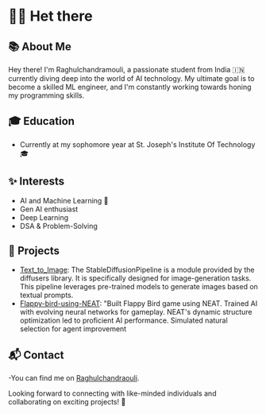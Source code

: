 # 👨‍💻 Het there

## 📚 About Me

Hey there! I'm Raghulchandramouli, a passionate student from India 🇮🇳 currently diving deep into the world of AI technology. My ultimate goal is to become a skilled ML engineer, and I'm constantly working towards honing my programming skills.

## 🎓 Education

- Currently at my sophomore year at St. Joseph's Institute Of Technology 🎓


## ✨ Interests

- AI and Machine Learning 🤖
- Gen AI enthusiast
- Deep Learning
- DSA & Problem-Solving

## 🚀 Projects

- [Text_to_Image](https://github.com/raghulchandramouli/Text_to_Image): The StableDiffusionPipeline is a module provided by the diffusers library. It is specifically designed for image-generation tasks. This pipeline leverages pre-trained models to generate images based on textual prompts.
- [Flappy-bird-using-NEAT](https://github.com/raghulchandramouli/Flappy-birds-using-NEAT): "Built Flappy Bird game using NEAT. Trained AI with evolving neural networks for gameplay. NEAT's dynamic structure optimization led to proficient AI performance. Simulated natural selection for agent improvement



## 📬 Contact

-You can find me on [Raghulchandraouli](https://www.linkedin.com/in/raghul-chandramouli/).

Looking forward to connecting with like-minded individuals and collaborating on exciting projects! 🚀


